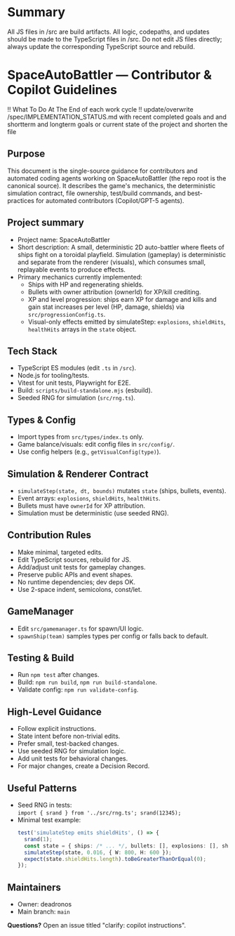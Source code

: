 # Summary
All JS files in /src are build artifacts. All logic, codepaths, and updates should be made to the TypeScript files in /src. Do not edit JS files directly; always update the corresponding TypeScript source and rebuild.
<!--
	SpaceAutoBattler - Copilot / Contributor Instructions
	This file documents the actual project mechanics, tech stack, runtime contracts,
	contributor workflow, and precise guidance for AI assistants (Copilot / GPT-5).
	Keep this file current when you change important contracts like simulateStep
	or progression constants.
-->

# SpaceAutoBattler — Contributor & Copilot Guidelines

!! What To Do At The End of each work cycle !!
update/overwrite /spec/IMPLEMENTATION_STATUS.md with recent completed goals and and shortterm and longterm goals or current state of the project and shorten the file


Purpose
-------
This document is the single-source guidance for contributors and automated
coding agents working on SpaceAutoBattler (the repo root is the canonical
source). It describes the game's mechanics, the deterministic simulation
contract, file ownership, test/build commands, and best-practices for
automated contributors (Copilot/GPT-5 agents).

Project summary
---------------
- Project name: SpaceAutoBattler
- Short description: A small, deterministic 2D auto-battler where fleets of
	ships fight on a toroidal playfield. Simulation (gameplay) is deterministic
	and separate from the renderer (visuals), which consumes small, replayable
	events to produce effects.
- Primary mechanics currently implemented:
	- Ships with HP and regenerating shields.
	- Bullets with owner attribution (ownerId) for XP/kill crediting.
	- XP and level progression: ships earn XP for damage and kills and gain
		stat increases per level (HP, damage, shields) via `src/progressionConfig.ts`.
	- Visual-only effects emitted by simulateStep: `explosions`, `shieldHits`,
		`healthHits` arrays in the `state` object.

## Tech Stack
- TypeScript ES modules (edit `.ts` in `/src`).
- Node.js for tooling/tests.
- Vitest for unit tests, Playwright for E2E.
- Build: `scripts/build-standalone.mjs` (esbuild).
- Seeded RNG for simulation (`src/rng.ts`).

## Types & Config
- Import types from `src/types/index.ts` only.
- Game balance/visuals: edit config files in `src/config/`.
- Use config helpers (e.g., `getVisualConfig(type)`).

## Simulation & Renderer Contract
- `simulateStep(state, dt, bounds)` mutates `state` (ships, bullets, events).
- Event arrays: `explosions`, `shieldHits`, `healthHits`.
- Bullets must have `ownerId` for XP attribution.
- Simulation must be deterministic (use seeded RNG).

## Contribution Rules
- Make minimal, targeted edits.
- Edit TypeScript sources, rebuild for JS.
- Add/adjust unit tests for gameplay changes.
- Preserve public APIs and event shapes.
- No runtime dependencies; dev deps OK.
- Use 2-space indent, semicolons, const/let.

## GameManager
- Edit `src/gamemanager.ts` for spawn/UI logic.
- `spawnShip(team)` samples types per config or falls back to default.

## Testing & Build
- Run `npm test` after changes.
- Build: `npm run build`, `npm run build-standalone`.
- Validate config: `npm run validate-config`.

## High-Level Guidance
- Follow explicit instructions.
- State intent before non-trivial edits.
- Prefer small, test-backed changes.
- Use seeded RNG for simulation logic.
- Add unit tests for behavioral changes.
- For major changes, create a Decision Record.

## Useful Patterns
- Seed RNG in tests:  
  `import { srand } from '../src/rng.ts'; srand(12345);`
- Minimal test example:
  ```ts
  test('simulateStep emits shieldHits', () => {
    srand(1);
    const state = { ships: /* ... */, bullets: [], explosions: [], shieldHits: [], healthHits: [] };
    simulateStep(state, 0.016, { W: 800, H: 600 });
    expect(state.shieldHits.length).toBeGreaterThanOrEqual(0);
  });
  ```

## Maintainers
- Owner: deadronos
- Main branch: `main`

**Questions?** Open an issue titled "clarify: copilot instructions".

